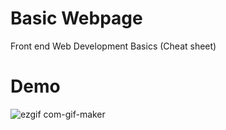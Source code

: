# Basic Webpage
Front end Web Development Basics (Cheat sheet)
# Demo
![ezgif com-gif-maker](https://user-images.githubusercontent.com/14878818/76803767-fc1ebf80-67b0-11ea-9e38-b5e2df75fabe.gif)

